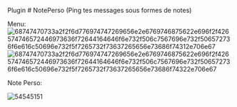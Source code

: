 Plugin # NotePerso
(Ping tes messages sous formes de notes)

Menu:
![68747470733a2f2f6d776974747269656e2e6769746875622e696f2f426574746572446973636f72644164646f6e732f506c7567696e732f506572736f6e616c50696e732f5f7265732f73637265656e73686f74312e706e67](https://user-images.githubusercontent.com/93410804/147198654-ffd38330-1407-4ed3-ad89-5368ed6a2006.png)
![68747470733a2f2f6d776974747269656e2e6769746875622e696f2f426574746572446973636f72644164646f6e732f506c7567696e732f506572736f6e616c50696e732f5f7265732f73637265656e73686f74322e706e67](https://user-images.githubusercontent.com/93410804/147198656-f082a3d1-ebf5-42e6-ab81-19e05c170cf0.png)


Note Perso:

![54545151](https://user-images.githubusercontent.com/93410804/147198722-8cca627f-e3b4-452b-83bf-fa0d0e8c6672.png)
